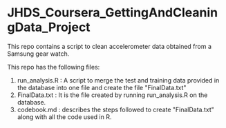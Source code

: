# JHDS_Coursera_GettingAndCleaningData_Project
This repo contains a script to clean accelerometer data obtained from a Samsung gear watch.

This repo has the following files:

1. run_analysis.R :  A script to merge the test and training data provided in the database into one file and create the file "FinalData.txt"
2. FinalData.txt : It is the file created by running run_analysis.R on the database.
3. codebook.md : describes the steps followed to create "FinalData.txt" along with all the code used in R.
